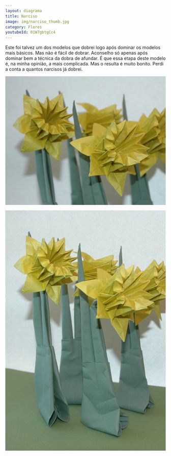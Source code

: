 ```yaml
---
layout: diagrama
title: Narciso
image: img/narciso_thumb.jpg
category: Flores
youtubeId: 01W7gbtgCc4
---
```


Este foi talvez um dos modelos que dobrei logo após dominar os modelos mais básicos. Mas não é fácil de dobrar. Aconselho só apenas após dominar bem a técnica da dobra de afundar. É que essa etapa deste modelo é, na minha opinião, a mais complicada. Mas o resulta é muito bonito. Perdi a conta a quantos narcisos já dobrei.

![Narciso](../img/narciso.jpg)

![Narciso](../img/narciso2.jpg)

 


